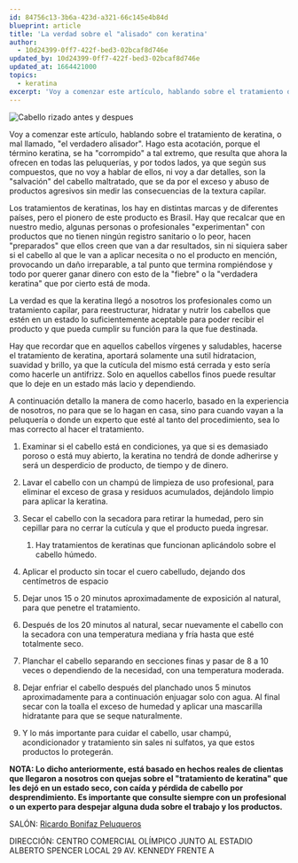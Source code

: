 ```yaml
---
id: 84756c13-3b6a-423d-a321-66c145e4b84d
blueprint: article
title: 'La verdad sobre el "alisado" con keratina'
author:
  - 10d24399-0ff7-422f-bed3-02bcaf8d746e
updated_by: 10d24399-0ff7-422f-bed3-02bcaf8d746e
updated_at: 1664421000
topics:
  - keratina
excerpt: 'Voy a comenzar este artículo, hablando sobre el tratamiento de keratina, o mal llamado, "el verdadero alisador".'
---
```

![Cabello rizado antes y despues](/assets/blog/cabello-rizado-antes-y-despues.jpg)

Voy a comenzar este artículo, hablando sobre el tratamiento de keratina, o mal llamado, "el verdadero alisador". Hago esta acotación, porque el término keratina, se ha "corrompido" a tal extremo, que resulta que ahora la ofrecen en todas las peluquerías, y por todos lados, ya que según sus compuestos, que no voy a hablar de ellos, ni voy a dar detalles, son la "salvación" del cabello maltratado, que se da por el exceso y abuso de productos agresivos sin medir las consecuencias de la textura capilar.

Los tratamientos de keratinas, los hay en distintas marcas y de diferentes países, pero el pionero de este producto es Brasil. Hay que recalcar que en nuestro medio, algunas personas o profesionales "experimentan" con productos que no tienen ningún registro sanitario o lo peor, hacen "preparados" que ellos creen que van a dar resultados, sin ni siquiera saber si el cabello al que le van a aplicar necesita o no el producto en mención, provocando un daño irreparable, a tal punto que termina rompiéndose y todo por querer ganar dinero con esto de la "fiebre" o la "verdadera keratina" que por cierto está de moda.

La verdad es que la keratina llegó a nosotros los profesionales como un tratamiento capilar, para reestructurar, hidratar y nutrir los cabellos que estén en un estado lo suficientemente aceptable para poder recibir el producto y que pueda cumplir su función para la que fue destinada.


Hay que recordar que en aquellos cabellos vírgenes y saludables, hacerse el tratamiento de keratina, aportará solamente una sutil hidratacion, suavidad y brillo, ya que la cutícula del mismo está cerrada y esto sería como hacerle un antifrizz. Solo en aquellos cabellos finos puede resultar que lo deje en un estado más lacio y dependiendo.

A continuación detallo la manera de como hacerlo, basado en la experiencia de nosotros, no para que se lo hagan en casa, sino para cuando vayan a la peluquería o donde un experto que esté al tanto del procedimiento, sea lo mas correcto al hacer el tratamiento.

1. Examinar si el cabello está en condiciones, ya que si es demasiado poroso o está muy abierto, la keratina no tendrá de donde adherirse y será un desperdicio de producto, de tiempo y de dinero.

2. Lavar el cabello con un champú de limpieza de uso profesional, para eliminar el exceso de grasa y residuos acumulados, dejándolo limpio para aplicar la keratina.

3. Secar el cabello con la secadora para retirar la humedad, pero sin cepillar para no cerrar la cutícula y que el producto pueda ingresar.

	1. Hay tratamientos de keratinas que funcionan aplicándolo sobre el cabello húmedo.

4. Aplicar el producto sin tocar el cuero cabelludo, dejando dos centímetros de espacio

5. Dejar unos 15 o 20 minutos aproximadamente de exposición al natural, para que penetre el tratamiento.

6. Después de los 20 minutos al natural, secar nuevamente el cabello con la secadora con una temperatura mediana y fría hasta que esté totalmente seco.

7. Planchar el cabello separando en secciones finas y pasar de 8 a 10 veces o dependiendo de la necesidad, con una temperatura moderada.

8. Dejar enfriar el cabello después del planchado unos 5 minutos aproximadamente para a continuación enjuagar solo con agua. Al final secar con la toalla el exceso de humedad y aplicar una mascarilla hidratante para que se seque naturalmente.

9. Y lo más importante para cuidar el cabello, usar champú, acondicionador y tratamiento sin sales ni sulfatos, ya que estos productos lo protegerán.



**NOTA: Lo dicho anteriormente, está basado en hechos reales de clientas que llegaron a nosotros con quejas sobre el "tratamiento de keratina" que les dejó en un estado seco, con caída y pérdida de cabello por desprendimiento. Es importante que consulte siempre con un profesional o un experto para despejar alguna duda sobre el trabajo y los productos.**

SALÓN:  [Ricardo Bonifaz Peluqueros](https://ricardobonifaz.com/)

DIRECCIÓN: CENTRO COMERCIAL OLÍMPICO JUNTO AL ESTADIO ALBERTO SPENCER LOCAL 29 AV. KENNEDY FRENTE A